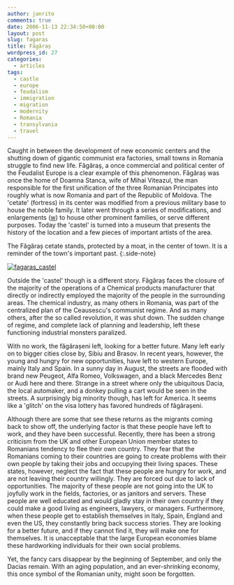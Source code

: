 ```yaml
---
author: janrito
comments: true
date: 2006-11-13 22:34:50+00:00
layout: post
slug: fagaras
title: Făgăraș
wordpress_id: 27
categories:
  - articles
tags:
  - castle
  - europe
  - feudalism
  - immigration
  - migration
  - modernity
  - Romania
  - transylvania
  - travel
---
```


Caught in between the development of new economic centers and the shutting down of gigantic communist era factories, small towns in Romania struggle to find new life. Făgăraș, a once commercial and political center of the Feudalist Europe is a clear example of this phenomenon. Făgăraș was once the home of Doamna Stanca, wife of Mihai Viteazul, the man responsible for the first unification of the three Romanian Principates into roughly what is now Romania and part of the Republic of Moldova. The 'cetate' (fortress) in its center was modified from a previous military base to house the noble family. It later went through a series of modifications, and enlargements ([w](http://en.wikipedia.org/wiki/F%C4%83g%C4%83ra%C5%9F)) to house other prominent families, or serve different purposes. Today the 'castel' is turned into a museum that presents the history of the location and a few pieces of important artists of the area.


The Făgăraș cetate stands, protected by a moat, in the center of town. It is a reminder of the town's important past.
{:.side-note}

[![fagaras_castel]][fagaras_castel_link]


Outside the 'castel' though is a different story. Făgăraș faces the closure of the majority of the operations of a Chemical products manufacturer that directly or indirectly employed the majority of the people in the surrounding areas. The chemical industry, as many others in Romania, was part of the centralized plan of the Ceausescu's communist regime. And as many others, after the so called revolution, it was shut down. The sudden change of regime, and complete lack of planning and leadership, left these functioning industrial monsters paralized.

With no work, the făgărașeni left, looking for a better future. Many left early on to bigger cities close by, Sibiu and Brasov. In recent years, however, the young and hungry for new opportunities, have left to western Europe, mainly Italy and Spain. In a sunny day in August, the streets are flooded with brand new Peugeot, Alfa Romeo, Volkswagen, and a black Mercedes Benz or Audi here and there. Strange in a street where only the ubiquitous Dacia, the local automaker, and a donkey pulling a cart would be seen in the streets. A surprisingly big minority though, has left for America. It seems like a 'glitch' on the visa lottery has favored hundreds of făgărașeni.

Although there are some that see these returns as the migrants coming back to show off, the underlying factor is that these people have left to work, and they have been successful. Recently, there has been a strong criticism from the UK and other European Union member states to Romanians tendency to flee their own country. They fear that the Romanians coming to their countries are going to create problems with their own people by taking their jobs and occupying their living spaces. These states, however, neglect the fact that these people are hungry for work, and are not leaving their country willingly. They are forced out due to lack of opportunities. The majority of these people are not going into the UK to joyfully work in the fields, factories, or as janitors and servers.  These people are well educated and would gladly stay in their own country if they could make a good living as engineers, lawyers, or managers. Furthermore, when these people get to establish themselves in Italy, Spain, England and even the US, they constantly bring back success stories. They are looking for a better future, and if they cannot find it, they will make one for themselves. It is unacceptable that the large European economies blame these hardworking individuals for their own social problems.

Yet, the fancy cars disappear by the beginning of September, and only the Dacias remain.  With an aging population, and an ever-shrinking economy, this once symbol of the Romanian unity, might soon be forgotten.

[fagaras_castel]: https://farm1.staticflickr.com/112/268959247_ce692edd15_b.jpg
[fagaras_castel_link]: http://www.flickr.com/photos/janrito/268959247/
